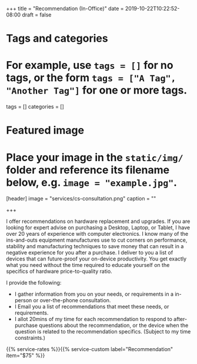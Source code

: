 +++
title = "Recommendation (In-Office)"
date = 2019-10-22T10:22:52-08:00
draft = false

# Tags and categories
# For example, use `tags = []` for no tags, or the form `tags = ["A Tag", "Another Tag"]` for one or more tags.
tags = []
categories = []

# Featured image
# Place your image in the `static/img/` folder and reference its filename below, e.g. `image = "example.jpg"`.
[header]
image = "services/cs-consultation.png"
caption = ""

+++

I offer recommendations on hardware replacement and upgrades. If you are looking for expert advise on purchasing a Desktop, Laptop, or Tablet, I have over 20 years of experience with computer electronics. I know many of the ins-and-outs equipment manufactures use to cut corners on performance, stability and manufacturing techniques to save money that can result in a negative experience for you after a purchase.  I deliver to you a list of devices that can future-proof your on-device productivity. You get exactly what you need without the time required to educate yourself on the specifics of hardware price-to-quality ratio. 
<!--more-->

I provide the following:

<ul>
<li>I gather information from you on your needs, or requirements in a in-person or over-the-phone consultation.</li>
<li>I Email you a list of recommendations that meet these needs, or requirements.</li>
<li>I allot 20mins of my time for each recommendation to respond to after-purchase questions about the recommendation, or the device when the question is related to the recommendation specifics. (Subject to my time constraints.)</li>
</ul>

{{% service-rates %}}{{% service-custom label="Recommendation" item="$75" %}}
